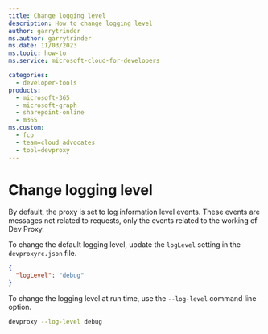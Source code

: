 ```yaml
---
title: Change logging level
description: How to change logging level
author: garrytrinder
ms.author: garrytrinder
ms.date: 11/03/2023
ms.topic: how-to
ms.service: microsoft-cloud-for-developers

categories:
  - developer-tools
products:
  - microsoft-365
  - microsoft-graph
  - sharepoint-online
  - m365
ms.custom:
  - fcp
  - team=cloud_advocates
  - tool=devproxy
---
```


# Change logging level

By default, the proxy is set to log information level events. These events are messages not related to requests, only the events related to the working of Dev Proxy.

To change the default logging level, update the `logLevel` setting in the `devproxyrc.json` file.

```json
{
  "logLevel": "debug"
}
```

To change the logging level at run time, use the `--log-level` command line option.

```sh
devproxy --log-level debug
```
